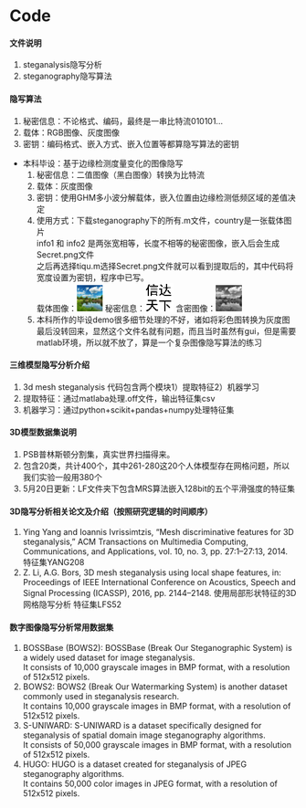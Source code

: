 # Code
#### 文件说明
1. steganalysis隐写分析
2. steganography隐写算法


#### 隐写算法
1. 秘密信息：不论格式、编码，最终是一串比特流010101...
2. 载体：RGB图像、灰度图像
3. 密钥：编码格式、嵌入方式、嵌入位置等都算隐写算法的密钥
- 本科毕设：基于边缘检测度量变化的图像隐写
    1. 秘密信息：二值图像（黑白图像）转换为比特流
    2. 载体：灰度图像
    3. 密钥：使用GHM多小波分解载体，嵌入位置由边缘检测低频区域的差值决定
    4. 使用方式：下载steganography下的所有.m文件，country是一张载体图片  
        info1 和 info2 是两张宽相等，长度不相等的秘密图像，嵌入后会生成Secret.png文件  
        之后再选择tiqu.m选择Secret.png文件就可以看到提取后的，其中代码将宽度设置为密钥，程序中已写。  
        载体图像：<img decoding="async" src="steganography/country.png" width="10%"> 
        秘密信息：![秘密信息](steganography/info1.png)
        含密图像：<img decoding="async" src="steganography/Secret.png" width="10%"> 
    5. 本科所作的毕设demo很多细节处理的不好，诸如将彩色图转换为灰度图最后没转回来，显然这个文件名就有问题，而且当时虽然有gui，但是需要matlab环境，所以就不放了，算是一个复杂图像隐写算法的练习



#### 三维模型隐写分析介绍
1. 3d mesh steganalysis 代码包含两个模块1）提取特征2）机器学习
2. 提取特征：通过matlaba处理.off文件，输出特征集csv
3. 机器学习：通过python+scikit+pandas+numpy处理特征集


#### 3D模型数据集说明  
1. PSB普林斯顿分割集，真实世界扫描得来。  
2. 包含20类，共计400个，其中261-280这20个人体模型存在网格问题，所以我们实验一般用380个  
3. 5月20日更新：LF文件夹下包含MRS算法嵌入128bit的五个平滑强度的特征集

#### 3D隐写分析相关论文及介绍（按照研究逻辑的时间顺序）
1. Ying Yang and Ioannis Ivrissimtzis, “Mesh discriminative features for 3D steganalysis,” ACM Transactions on Multimedia Computing, Communications, and Applications, vol. 10, no. 3, pp. 27:1–27:13, 2014.        特征集YANG208
2.  Z. Li, A.G. Bors, 3D mesh steganalysis using local shape features, in: Proceedings of IEEE International Conference on Acoustics, Speech and Signal Processing (ICASSP), 2016, pp. 2144–2148.       使用局部形状特征的3D网格隐写分析    特征集LFS52

#### 数字图像隐写分析常用数据集  
1. BOSSBase (BOWS2):
BOSSBase (Break Our Steganographic System) is a widely used dataset for image steganalysis.  
It consists of 10,000 grayscale images in BMP format, with a resolution of 512x512 pixels.  
2. BOWS2: BOWS2 (Break Our Watermarking System) is another dataset commonly used in steganalysis research.  
It contains 10,000 grayscale images in BMP format, with a resolution of 512x512 pixels.  
3. S-UNIWARD: S-UNIWARD is a dataset specifically designed for steganalysis of spatial domain image steganography algorithms.  
It consists of 50,000 grayscale images in BMP format, with a resolution of 512x512 pixels.  
4. HUGO: HUGO is a dataset created for steganalysis of JPEG steganography algorithms.   
It contains 50,000 color images in JPEG format, with a resolution of 512x512 pixels.



